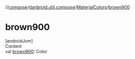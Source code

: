 //[compose](../../../index.md)/[danbroid.util.compose](../index.md)/[MaterialColors](index.md)/[brown900](brown900.md)



# brown900  
[androidJvm]  
Content  
val [brown900](brown900.md): Color  



